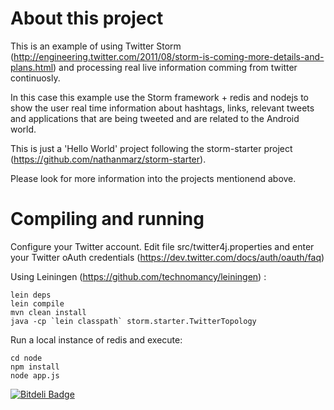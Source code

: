 # About this project
This is an example of using Twitter Storm (http://engineering.twitter.com/2011/08/storm-is-coming-more-details-and-plans.html)
and processing real live information comming from twitter continuosly.

In this case this example use the Storm framework + redis and nodejs to show the user real time information about
hashtags, links, relevant tweets and applications that are being tweeted and are related to the Android world.

This is just a 'Hello World' project following the storm-starter project (https://github.com/nathanmarz/storm-starter).

Please look for more information into the projects mentionend above.


# Compiling and running

Configure your Twitter account. Edit file src/twitter4j.properties and enter your Twitter oAuth credentials (https://dev.twitter.com/docs/auth/oauth/faq) 

Using Leiningen (https://github.com/technomancy/leiningen) :

```
lein deps
lein compile
mvn clean install
java -cp `lein classpath` storm.starter.TwitterTopology
```

Run a local instance of redis and execute:

```
cd node
npm install
node app.js
```


[![Bitdeli Badge](https://d2weczhvl823v0.cloudfront.net/arcturus/android-live-storm/trend.png)](https://bitdeli.com/free "Bitdeli Badge")

